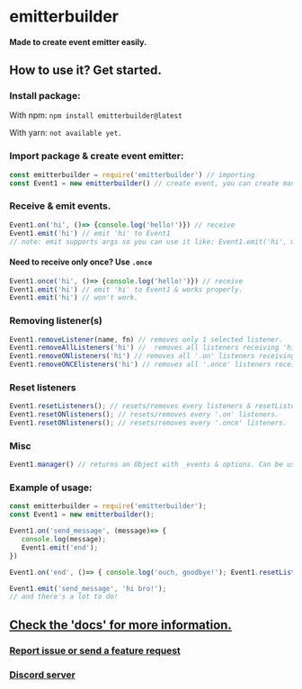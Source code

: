 # emitterbuilder
#### Made to create event emitter easily.

## How to use it? Get started.
### Install package:
With npm: `npm install emitterbuilder@latest`

With yarn: `not available yet.`

### Import package & create event emitter:
```javascript
const emitterbuilder = require('emitterbuilder') // importing
const Event1 = new emitterbuilder() // create event, you can create many as you want.
```

### Receive & emit events.

```javascript
Event1.on('hi', ()=> {console.log('hello!')}) // receive
Event1.emit('hi') // emit 'hi' to Event1
// note: emit supports args so you can use it like: Event1.emit('hi', myVar).
```

#### Need to receive only once? Use `.once`

```javascript
Event1.once('hi', ()=> {console.log('hello!')}) // receive
Event1.emit('hi') // emit 'hi' to Event1 & works properly.
Event1.emit('hi') // won't work.
```

### Removing listener(s)
``` javascript
Event1.removeListener(name, fn) // removes only 1 selected listener.
Event1.removeAllListeners('hi') //  removes all listeners receiving 'hi'.
Event1.removeONlisteners('hi') // removes all '.on' listeners receiving 'hi'
Event1.removeONCElisteners('hi') // removes all '.once' listeners receiving 'hi'
```

### Reset listeners
``` javascript
Event1.resetListeners(); // resets/removes every listeners & resetListeners() returns a boolean.
Event1.resetONlisteners(); // resets/removes every '.on' listeners.
Event1.resetONlisteners(); // resets/removes every '.once' listeners.
```

### Misc
```javascript
Event1.manager() // returns an Object with _events & options. Can be used to debug.
```

### Example of usage:
```javascript
const emitterbuilder = require('emitterbuilder');
const Event1 = new emitterbuilder();

Event1.on('send_message', (message)=> {
   console.log(message);
   Event1.emit('end');
})

Event1.on('end', ()=> { console.log('ouch, goodbye!'); Event1.resetListeners(); })

Event1.emit('send_message', 'hi bro!');
// and there's a lot to do!
```

## [Check the 'docs' for more information.](https://github.com/DinographicPixels/emitterbuilder/wiki)
### [Report issue or send a feature request](https://github.com/DinographicPixels/emitterbuilder/issues)
### [Discord server](https://discord.gg/UgPRaGRkrQ)
